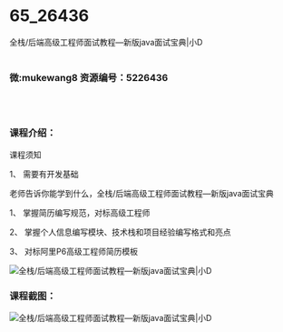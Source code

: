 # 65_26436
全栈/后端高级工程师面试教程—新版java面试宝典|小D
<br/></br>
<h3>微:mukewang8 资源编号：5226436</h3>
<br/></br>
<h3>课程介绍：</h3>
<p>课程须知</p>
<p>1、 需要有开发基础</p>
<p>老师告诉你能学到什么，全栈/后端高级工程师<a title="查看与 面试 相关的文章" target="_blank">面试</a>教程—新版java面试宝典</p>
<p>1、 掌握简历编写规范，对标高级工程师</p>
<p>2、 掌握个人信息编写模块、技术栈和项目经验编写格式和亮点</p>
<p>3、 对标阿里P6高级工程师简历模板</p>
<p><img src="https://www.ko996.com/wp-content/uploads/img/2022/09/1-66-300x124.png" alt="全栈/后端高级工程师面试教程—新版java面试宝典|小D"></p>
<div class="info-desc">
<h3>课程截图：</h3>
<p><img src="https://www.ko996.com/wp-content/uploads/img/2022/09/2-77.png" alt="全栈/后端高级工程师面试教程—新版java面试宝典|小D"></p>


			
</div>
